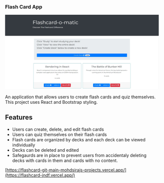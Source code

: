 ### Flash Card App

![Alt text](image.png)

An application that allows users to create flash cards and quiz themselves. This project uses React and Bootstrap styling.

## Features

- Users can create, delete, and edit flash cards
- Users can quiz themselves on their flash cards
- Flash cards are organized by decks and each deck can be viewed individually
- Decks can be deleted and edited
- Safegaurds are in place to prevent users from accidentaly deleting decks with cards in them and cards with no content.

[https://flashcard-git-main-mohdsirajs-projects.vercel.app/](https://flashcard-jndf.vercel.app/)
